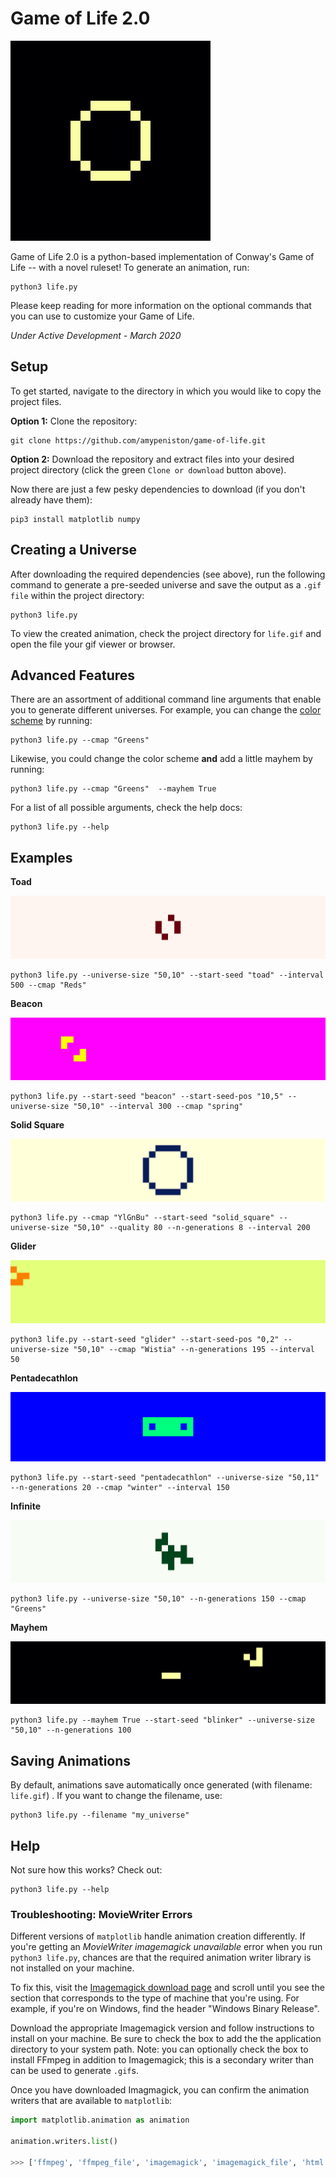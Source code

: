 # Game of Life 2.0

![Game of Life 2.0 Icon](https://raw.githubusercontent.com/amypeniston/game-of-life/master/assets/icon.gif)

Game of Life 2.0 is a python-based implementation of Conway's Game of Life -- with a novel ruleset! To generate an animation, run:


```
python3 life.py
```

Please keep reading for more information on the optional commands that you can use to customize your Game of Life.


*Under Active Development - March 2020*
  

## Setup
  

To get started, navigate to the directory in which you would like to copy the project files.

  
**Option 1:** Clone the repository:

```
git clone https://github.com/amypeniston/game-of-life.git
```

**Option 2:** Download the repository and extract files into your desired project directory (click the green `Clone or download` button above).


Now there are just a few pesky dependencies to download (if you don't already have them):


```
pip3 install matplotlib numpy
```

  
## Creating a Universe


After downloading the required dependencies (see above), run the following command to generate a pre-seeded universe and save the output as a `.gif file` within the project directory:


```
python3 life.py
```


To view the created animation, check the project directory for `life.gif` and open the file your gif viewer or browser.


## Advanced Features


There are an assortment of additional command line arguments that enable you to generate different universes. For example, you can change the [color scheme](https://matplotlib.org/3.1.0/gallery/color/colormap_reference.html?highlight=colormap) by running:

  
```
python3 life.py --cmap "Greens"
```


Likewise, you could change the color scheme **and** add a little mayhem by running:


```
python3 life.py --cmap "Greens"  --mayhem True
```


For a list of all possible arguments, check the help docs:


```
python3 life.py --help
```

## Examples

**Toad**

![Toad](https://raw.githubusercontent.com/amypeniston/game-of-life/master/assets/toad.gif)

```
python3 life.py --universe-size "50,10" --start-seed "toad" --interval 500 --cmap "Reds"
```

**Beacon**

![Beacon](https://raw.githubusercontent.com/amypeniston/game-of-life/master/assets/beacon.gif)

```
python3 life.py --start-seed "beacon" --start-seed-pos "10,5" --universe-size "50,10" --interval 300 --cmap "spring"
```

**Solid Square**

![Solid Square](https://raw.githubusercontent.com/amypeniston/game-of-life/master/assets/solid_square.gif)

```
python3 life.py --cmap "YlGnBu" --start-seed "solid_square" --universe-size "50,10" --quality 80 --n-generations 8 --interval 200
```

**Glider**

![Glider](https://raw.githubusercontent.com/amypeniston/game-of-life/master/assets/glider.gif)

```
python3 life.py --start-seed "glider" --start-seed-pos "0,2" --universe-size "50,10" --cmap "Wistia" --n-generations 195 --interval 50
```

**Pentadecathlon**

![Pentadecathlon](https://raw.githubusercontent.com/amypeniston/game-of-life/master/assets/pentadecathlon.gif)

```
python3 life.py --start-seed "pentadecathlon" --universe-size "50,11" --n-generations 20 --cmap "winter" --interval 150
```

**Infinite**

![Infinite](https://raw.githubusercontent.com/amypeniston/game-of-life/master/assets/infinite.gif)

```
python3 life.py --universe-size "50,10" --n-generations 150 --cmap "Greens"
```

**Mayhem**

![Mayhem](https://raw.githubusercontent.com/amypeniston/game-of-life/master/assets/mayhem.gif)

```
python3 life.py --mayhem True --start-seed "blinker" --universe-size "50,10" --n-generations 100
```

## Saving Animations


By default, animations save automatically once generated (with filename: `life.gif`) . If you want to change the filename, use:


```
python3 life.py --filename "my_universe"
```

## Help

Not sure how this works? Check out:

```
python3 life.py --help
```

### Troubleshooting: MovieWriter Errors


Different versions of `matplotlib` handle animation creation differently. If you're getting an *MovieWriter imagemagick unavailable* error when you run `python3 life.py`, chances are that the required animation writer library is not installed on your machine.


To fix this, visit the [Imagemagick download page](https://imagemagick.org/script/download.php) and scroll until you see the section that corresponds to the type of machine that you're using. For example, if you're on Windows, find the header "Windows Binary Release".


Download the appropriate Imagemagick version and follow instructions to install on your machine. Be sure to check the box to add the the application directory to your system path. Note: you can optionally check the box to install FFmpeg in addition to Imagemagick; this is a secondary writer than can be used to generate `.gif`s.


Once you have downloaded Imagmagick, you can confirm the animation writers that are available to `matplotlib`:


```python
import matplotlib.animation as animation

animation.writers.list()

>>> ['ffmpeg', 'ffmpeg_file', 'imagemagick', 'imagemagick_file', 'html'] # For example
```

